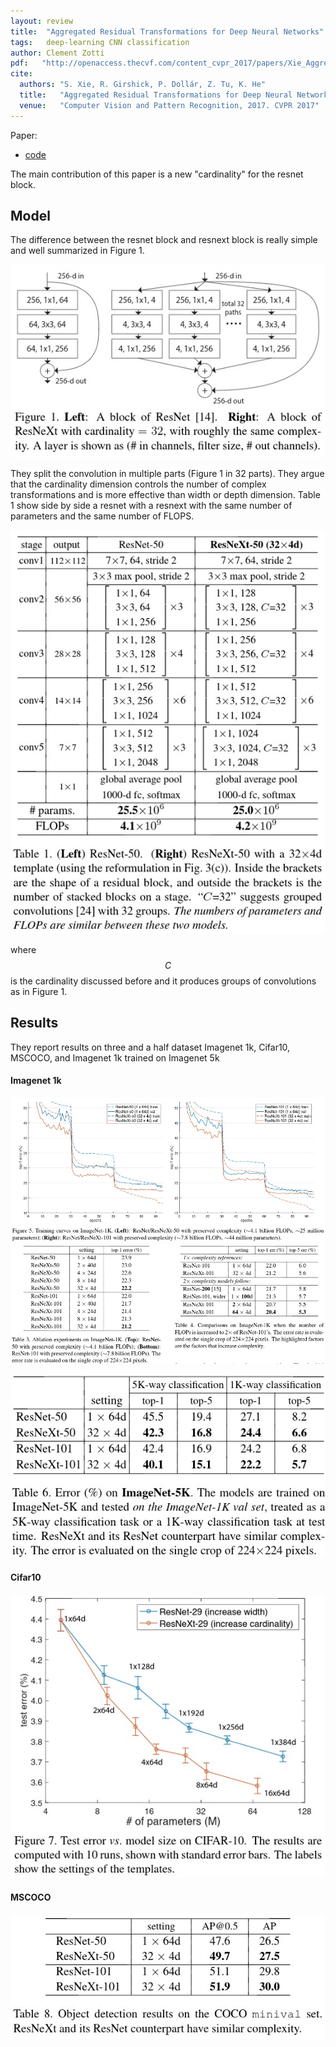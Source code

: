 ```yaml
---
layout: review
title:  "Aggregated Residual Transformations for Deep Neural Networks"
tags:   deep-learning CNN classification
author: Clement Zotti
pdf:   "http://openaccess.thecvf.com/content_cvpr_2017/papers/Xie_Aggregated_Residual_Transformations_CVPR_2017_paper.pdf"
cite:
  authors: "S. Xie, R. Girshick, P. Dollár, Z. Tu, K. He"
  title:   "Aggregated Residual Transformations for Deep Neural Network"
  venue:   "Computer Vision and Pattern Recognition, 2017. CVPR 2017"
---
```


Paper:
- [code](https://github.com/facebookresearch/ResNeXt)
    
The main contribution of this paper is a new "cardinality" for the resnet block.

## Model

The difference between the resnet block and resnext block is really simple and well summarized in Figure 1.

![](/article/images/aggregrestrans/resnext_block.jpg)

They split the convolution in multiple parts (Figure 1 in 32 parts). They argue that the cardinality dimension controls the number of complex transformations and is more effective than width or depth dimension. Table 1 show side by side a resnet with a resnext with the same number of parameters and the same number of FLOPS.

![](/article/images/aggregrestrans/model_eq.jpg)

where $$C$$ is the cardinality discussed before and it produces groups of convolutions as in Figure 1.

## Results

They report results on three and a half dataset Imagenet 1k, Cifar10, MSCOCO, and Imagenet 1k trained on Imagenet 5k

#### Imagenet 1k

![](/article/images/aggregrestrans/imagenet_1k.jpg)
![](/article/images/aggregrestrans/imagenet_1k_res.jpg)

![](/article/images/aggregrestrans/imagenet_5k_1k.jpg)

#### Cifar10

![](/article/images/aggregrestrans/cifar10.jpg)

#### MSCOCO
![](/article/images/aggregrestrans/mscoco.jpg)

